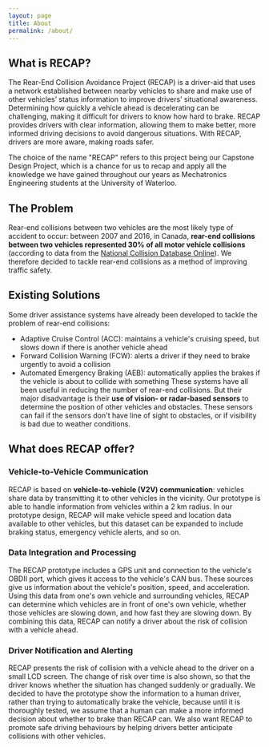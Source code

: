```yaml
---
layout: page
title: About
permalink: /about/
---
```

## What is RECAP?
The Rear-End Collision Avoidance Project (RECAP) is a driver-aid that uses a network established between nearby vehicles to share and make use of other vehicles’ status information to improve drivers’ situational awareness. Determining how quickly a vehicle ahead is decelerating can be challenging, making it difficult for drivers to know how hard to brake. RECAP provides drivers with clear information, allowing them to make better, more informed driving decisions to avoid dangerous situations. With RECAP, drivers are more aware, making roads safer.

The choice of the name "RECAP" refers to this project being our Capstone Design Project, which is a chance for us to recap and apply all the knowledge we have gained throughout our years as Mechatronics Engineering students at the University of Waterloo.

## The Problem
Rear-end collisions between two vehicles are the most likely type of accident to occur: between 2007 and 2016, in Canada, **rear-end collisions between two vehicles represented 30% of all motor vehicle collisions** (according to data from the [National Collision Database Online](http://wwwapps2.tc.gc.ca/saf-sec-sur/7/ncdb-bndc/p.aspx?l=en)). We therefore decided to tackle rear-end collisions as a method of improving traffic safety.

## Existing Solutions
Some driver assistance systems have already been developed to tackle the problem of rear-end collisions:
- Adaptive Cruise Control (ACC): maintains a vehicle's cruising speed, but slows down if there is another vehicle ahead
- Forward Collision Warning (FCW): alerts a driver if they need to brake urgently to avoid a collision
- Automated Emergency Braking (AEB): automatically applies the brakes if the vehicle is about to collide with something
These systems have all been useful in reducing the number of rear-end collisions. But their major disadvantage is their **use of vision- or radar-based sensors** to determine the position of other vehicles and obstacles. These sensors can fail if the sensors don't have line of sight to obstacles, or if visibility is bad due to weather conditions.

## What does RECAP offer?
### Vehicle-to-Vehicle Communication
RECAP is based on **vehicle-to-vehicle (V2V) communication**: vehicles share data by transmitting it to other vehicles in the vicinity. Our prototype is able to handle information from vehicles within a 2 km radius. In our prototype design, RECAP will make vehicle speed and location data available to other vehicles, but this dataset can be expanded to include braking status, emergency vehicle alerts, and so on.

### Data Integration and Processing
The RECAP prototype includes a GPS unit and connection to the vehicle's OBDII port, which gives it access to the vehicle's CAN bus. These sources give us information about the vehicle's position, speed, and acceleration. Using this data from one's own vehicle and surrounding vehicles, RECAP can determine which vehicles are in front of one's own vehicle, whether those vehicles are slowing down, and how fast they are slowing down. By combining this data, RECAP can notify a driver about the risk of collision with a vehicle ahead.

### Driver Notification and Alerting
RECAP presents the risk of collision with a vehicle ahead to the driver on a small LCD screen. The change of risk over time is also shown, so that the driver knows whether the situation has changed suddenly or gradually. We decided to have the prototype show the information to a human driver, rather than trying to automatically brake the vehicle, because until it is thoroughly tested, we assume that a human can make a more informed decision about whether to brake than RECAP can. We also want RECAP to promote safe driving behaviours by helping drivers better anticipate collisions with other vehicles.
